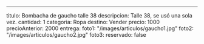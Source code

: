 ---

titulo: Bombacha de gaucho talle 38
descripcion: Talle 38, se usó una sola vez.
cantidad: 1
categoria: Ropa
destino: Vender
precio: 1000
precioAnterior: 2000
entrega:
foto1: "/images/articulos/gaucho1.jpg"
foto2: "/images/articulos/gaucho2.jpg"
foto3:
reservado: false

